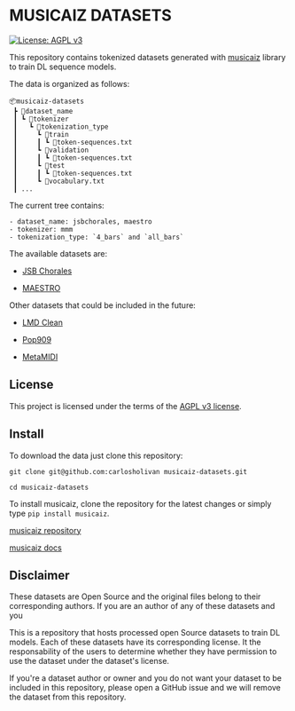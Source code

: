 # MUSICAIZ DATASETS

[![License: AGPL v3](https://img.shields.io/badge/License-AGPL_v3-blue.svg)](https://www.gnu.org/licenses/agpl-3.0)

This repository contains tokenized datasets generated with [musicaiz](https://github.com/carlosholivan/musicaiz) library to train DL sequence models.

The data is organized as follows:

````
📦musicaiz-datasets
 ┣ 📂dataset_name
 ┃ ┗ 📂tokenizer
 ┃   ┗ 📂tokenization_type
 ┃     ┗ 📂train
 ┃     ┃ ┗ 📜token-sequences.txt
 ┃     ┗ 📂validation
 ┃     ┃ ┗ 📜token-sequences.txt
 ┃     ┗ 📂test
 ┃     ┃ ┗ 📜token-sequences.txt
 ┃     ┗ 📜vocabulary.txt
 ┃ ...
````

The current tree contains:

	- dataset_name: jsbchorales, maestro
	- tokenizer: mmm
	- tokenization_type: `4_bars` and `all_bars`


The available datasets are:

- [JSB Chorales](jsb_chorales/)<br/>

- [MAESTRO](maestro/)<br/>

Other datasets that could be included in the future:

- [LMD Clean](lmd_clean/)<br/>

- [Pop909](pop909/)<br/>

- [MetaMIDI](metamidi/)<br/>


## License

This project is licensed under the terms of the [AGPL v3 license](LICENSE).


## Install

To download the data just clone this repository:

````
git clone git@github.com:carlosholivan musicaiz-datasets.git

cd musicaiz-datasets
````

To install musicaiz, clone the repository for the latest changes or simply type `pip install musicaiz`.

[musicaiz repository](https://github.com/carlosholivan/musicaiz)

[musicaiz docs](https://carlosholivan.github.io/musicaiz)

## Disclaimer

These datasets are Open Source and the original files belong to their corresponding authors.
If you are an author of any of these datasets and you 

This is a repository that hosts processed open Source datasets to train DL models. Each of these datasets have its corresponding license. It the responsability of the users to determine whether they have permission to use the dataset under the dataset's license.

If you're a dataset author or owner and you do not want your dataset to be included in this repository, please open a GitHub issue and we will remove the dataset from this repository.

